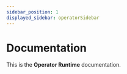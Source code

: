 ```yaml
---
sidebar_position: 1
displayed_sidebar: operatorSidebar
---
```


# Documentation

This is the **Operator Runtime** documentation.
